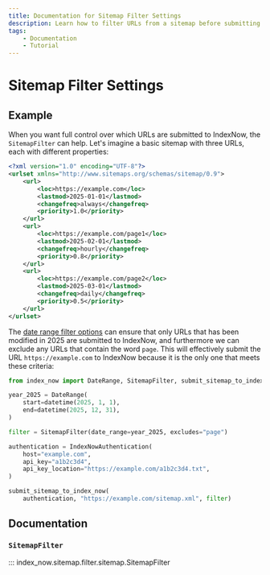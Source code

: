 ```yaml
---
title: Documentation for Sitemap Filter Settings
description: Learn how to filter URLs from a sitemap before submitting them in bulk to IndexNow. Includes code examples for both beginners and advanced users.
tags:
    - Documentation
    - Tutorial
---
```


# Sitemap Filter Settings
## Example
When you want full control over which URLs are submitted to IndexNow, the `SitemapFilter` can help. Let's imagine a basic sitemap with three URLs, each with different properties:

```xml linenums="1" title="sitemap.xml" hl_lines="4-5 10-11 16-17"
<?xml version="1.0" encoding="UTF-8"?>
<urlset xmlns="http://www.sitemaps.org/schemas/sitemap/0.9">
    <url>
        <loc>https://example.com</loc>
        <lastmod>2025-01-01</lastmod>
        <changefreq>always</changefreq>
        <priority>1.0</priority>
    </url>
    <url>
        <loc>https://example.com/page1</loc>
        <lastmod>2025-02-01</lastmod>
        <changefreq>hourly</changefreq>
        <priority>0.8</priority>
    </url>
    <url>
        <loc>https://example.com/page2</loc>
        <lastmod>2025-03-01</lastmod>
        <changefreq>daily</changefreq>
        <priority>0.5</priority>
    </url>
</urlset>
```

The [date range filter options](date-range.md) can ensure that only URLs that has been modified in 2025 are submitted to IndexNow, and furthermore we can exclude any URLs that contain the word `page`. This will effectively submit the URL `https://example.com` to IndexNow because it is the only one that meets these criteria:

```python linenums="1" hl_lines="4-5"
from index_now import DateRange, SitemapFilter, submit_sitemap_to_index_now, IndexNowAuthentication

year_2025 = DateRange(
    start=datetime(2025, 1, 1),
    end=datetime(2025, 12, 31),
)

filter = SitemapFilter(date_range=year_2025, excludes="page")

authentication = IndexNowAuthentication(
    host="example.com",
    api_key="a1b2c3d4",
    api_key_location="https://example.com/a1b2c3d4.txt",
)

submit_sitemap_to_index_now(
    authentication, "https://example.com/sitemap.xml", filter)
```

## Documentation
### `SitemapFilter`
::: index_now.sitemap.filter.sitemap.SitemapFilter
